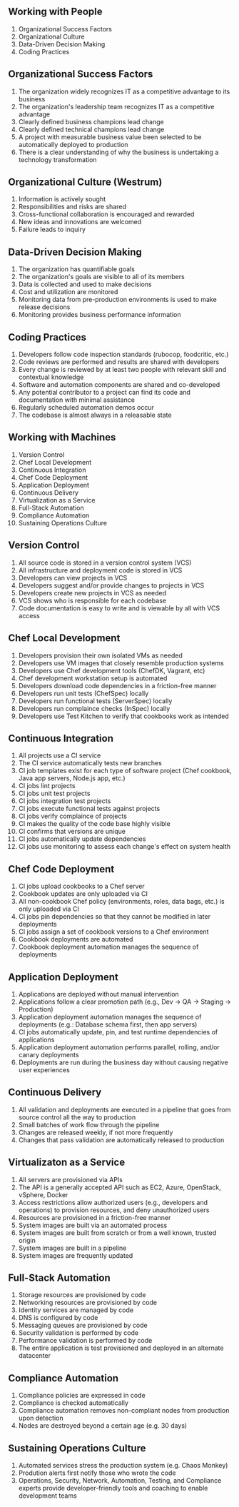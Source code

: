 <!--
#
# Copyright:: Copyright (c) 2012-2016 Chef Software, Inc.
#
# Licensed under the Apache License, Version 2.0 (the "License");
# you may not use this file except in compliance with the License.
# You may obtain a copy of the License at
#
#     http://www.apache.org/licenses/LICENSE-2.0
#
# Unless required by applicable law or agreed to in writing, software
# distributed under the License is distributed on an "AS IS" BASIS,
# WITHOUT WARRANTIES OR CONDITIONS OF ANY KIND, either express or implied.
# See the License for the specific language governing permissions and
# limitations under the License.
#
-->
## Working with People

1. Organizational Success Factors
1. Organizational Culture
1. Data-Driven Decision Making
1. Coding Practices


## Organizational Success Factors

1. The organization widely recognizes IT as a competitive advantage to its business
1. The organization's leadership team recognizes IT as a competitive advantage
1. Clearly defined business champions lead change
1. Clearly defined technical champions lead change
1. A project with measurable business value been selected to be automatically deployed to production
1. There is a clear understanding of why the business is undertaking a technology transformation


## Organizational Culture (Westrum)

1. Information is actively sought
1. Responsibilities and risks are shared
1. Cross-functional collaboration is encouraged and rewarded
1. New ideas and innovations are welcomed
1. Failure leads to inquiry


## Data-Driven Decision Making

1. The organization has quantifiable goals
1. The organization's goals are visible to all of its members
1. Data is collected and used to make decisions
1. Cost and utilization are monitored
1. Monitoring data from pre-production environments is used to make release decisions
1. Monitoring provides business performance information


## Coding Practices

1. Developers follow code inspection standards (rubocop, foodcritic, etc.)
1. Code reviews are performed and results are shared with developers
1. Every change is reviewed by at least two people with relevant skill and contextual knowledge
1. Software and automation components are shared and co-developed
1. Any potential contributor to a project can find its code and documentation with minimal assistance
1. Regularly scheduled automation demos occur
1. The codebase is almost always in a releasable state



## Working with Machines

1. Version Control
1. Chef Local Development
1. Continuous Integration
1. Chef Code Deployment
1. Application Deployment
1. Continuous Delivery
1. Virtualization as a Service
1. Full-Stack Automation
1. Compliance Automation
1. Sustaining Operations Culture


## Version Control

1. All source code is stored in a version control system (VCS)
1. All infrastructure and deployment code is stored in VCS
1. Developers can view projects in VCS
1. Developers suggest and/or provide changes to projects in VCS
1. Developers create new projects in VCS as needed
1. VCS shows who is responsible for each codebase
1. Code documentation is easy to write and is viewable by all with VCS access


## Chef Local Development

1. Developers provision their own isolated VMs as needed
1. Developers use VM images that closely resemble production systems
1. Developers use Chef development tools (ChefDK, Vagrant, etc)
1. Chef development workstation setup is automated
1. Developers download code dependencies in a friction-free manner
1. Developers run unit tests (ChefSpec) locally
1. Developers run functional tests (ServerSpec) locally
1. Developers run complaince checks (InSpec) locally
1. Developers use Test Kitchen to verify that cookbooks work as intended


## Continuous Integration

1. All projects use a CI service
1. The CI service automatically tests new branches
1. CI job templates exist for each type of software project (Chef cookbook, Java app servers, Node.js app, etc.)
1. CI jobs lint projects
1. CI jobs unit test projects
1. CI jobs integration test projects
1. CI jobs execute functional tests against projects
1. CI jobs verify complaince of projects
1. CI makes the quality of the code base highly visible
1. CI confirms that versions are unique
1. CI jobs automatically update dependencies
1. CI jobs use monitoring to assess each change's effect on system health


## Chef Code Deployment

1. CI jobs upload cookbooks to a Chef server
1. Cookbook updates are only uploaded via CI
1. All non-cookbook Chef policy (environments, roles, data bags, etc.) is only uploaded via CI
1. CI jobs pin dependencies so that they cannot be modified in later deployments
1. CI jobs assign a set of cookbook versions to a Chef environment
1. Cookbook deployments are automated
1. Cookbook deployment automation manages the sequence of deployments


## Application Deployment

1. Applications are deployed without manual intervention
1. Applications follow a clear promotion path (e.g., Dev -> QA -> Staging -> Production)
1. Application deployment automation manages the sequence of deployments (e.g.: Database schema first, then app servers)
1. CI jobs automatically update, pin, and test runtime dependencies of applications
1. Application deployment automation performs parallel, rolling, and/or canary deployments
1. Deployments are run during the business day without causing negative user experiences


## Continuous Delivery

1. All validation and deployments are executed in a pipeline that goes from source control all the way to production
1. Small batches of work flow through the pipeline
1. Changes are released weekly, if not more frequently
1. Changes that pass validation are automatically released to production


## Virtualizaton as a Service

1. All servers are provisioned via APIs
1. The API is a generally accepted API such as EC2, Azure, OpenStack, vSphere, Docker
1. Access restrictions allow authorized users (e.g., developers and operations) to provision resources, and deny unauthorized users
1. Resources are provisioned in a friction-free manner
1. System images are built via an automated process
1. System images are built from scratch or from a well known, trusted origin
1. System images are built in a pipeline
1. System images are frequently updated


## Full-Stack Automation

1. Storage resources are provisioned by code
1. Networking resources are provisioned by code
1. Identity services are managed by code
1. DNS is configured by code
1. Messaging queues are provisioned by code
1. Security validation is performed by code
1. Performance validation is performed by code
1. The entire application is test provisioned and deployed in an alternate datacenter


## Compliance Automation

1. Compliance policies are expressed in code
1. Compliance is checked automatically
1. Compliance automation removes non-compliant nodes from production upon detection
1. Nodes are destroyed beyond a certain age (e.g. 30 days)


## Sustaining Operations Culture

1. Automated services stress the production system (e.g. Chaos Monkey)
1. Prodution alerts first notify those who wrote the code
1. Operations, Security, Network, Automation, Testing, and Compliance experts provide developer-friendly tools and coaching to enable development teams
